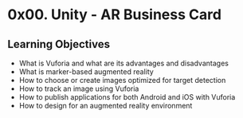 # 0x00. Unity - AR Business Card

## Learning Objectives

+ What is Vuforia and what are its advantages and disadvantages
+ What is marker-based augmented reality
+ How to choose or create images optimized for target detection
+ How to track an image using Vuforia
+ How to publish applications for both Android and iOS with Vuforia
+ How to design for an augmented reality environment

